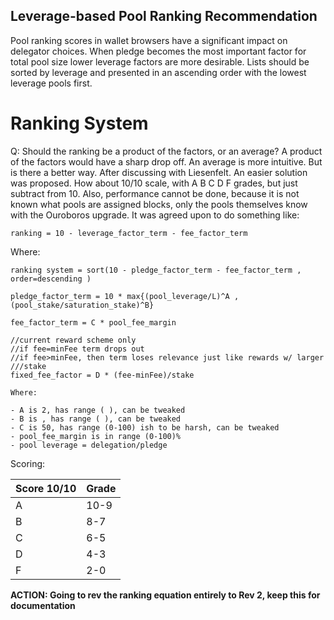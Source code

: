 ## Leverage-based Pool Ranking Recommendation

Pool ranking scores in wallet browsers have a significant impact on delegator choices. When pledge becomes the most important factor for total pool size lower leverage factors are more desirable. Lists should be sorted by leverage and presented in an ascending order with the lowest leverage pools first.

# Ranking System

Q: Should the ranking be a product of the factors, or an average?
A product of the factors would have a sharp drop off.
An average is more intuitive.  But is there a better way.
After discussing with Liesenfelt.  An easier solution was proposed.
How about 10/10 scale, with A B C D F grades, but just subtract from 10.
Also, performance cannot be done, because it is not known what pools are
assigned blocks, only the pools themselves know with the Ouroboros upgrade.
It was agreed upon to do something like:

    ranking = 10 - leverage_factor_term - fee_factor_term

Where:

    ranking system = sort(10 - pledge_factor_term - fee_factor_term , order=descending )

    pledge_factor_term = 10 * max{(pool_leverage/L)^A , (pool_stake/saturation_stake)^B}

    fee_factor_term = C * pool_fee_margin

    //current reward scheme only
    //if fee=minFee term drops out
    //if fee>minFee, then term loses relevance just like rewards w/ larger ///stake
    fixed_fee_factor = D * (fee-minFee)/stake  
    
    Where:

    - A is 2, has range ( ), can be tweaked
    - B is , has range ( ), can be tweaked
    - C is 50, has range (0-100) ish to be harsh, can be tweaked
    - pool_fee_margin is in range (0-100)%
    - pool leverage = delegation/pledge


Scoring:

| Score 10/10 | Grade |
| --- | --- |
| A | 10-9 |
| B | 8-7 |
| C | 6-5 |
| D | 4-3 |
| F | 2-0 |

**ACTION: Going to rev the ranking equation entirely to Rev 2, keep this for documentation**